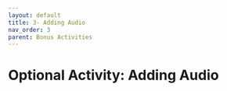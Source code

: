 ```yaml
---
layout: default
title: 3- Adding Audio
nav_order: 3
parent: Bonus Activities
---
```


# Optional Activity: Adding Audio
